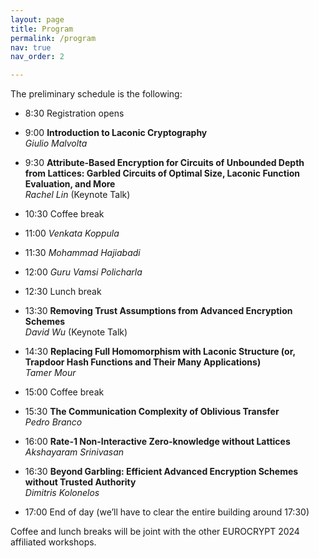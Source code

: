 ```yaml
---
layout: page
title: Program
permalink: /program
nav: true
nav_order: 2

---
```


The preliminary schedule is the following:

- 8:30	Registration opens

- 9:00	**Introduction to Laconic Cryptography** <br>
	*Giulio Malvolta*
- 9:30	**Attribute-Based Encryption for Circuits of Unbounded Depth from Lattices: Garbled Circuits of Optimal Size, Laconic Function Evaluation, and More** <br>
	*Rachel Lin* (Keynote Talk) 

- 10:30 Coffee break

- 11:00	*Venkata Koppula*
- 11:30	*Mohammad Hajiabadi*
- 12:00	*Guru Vamsi Policharla*

- 12:30 Lunch break

- 13:30 **Removing Trust Assumptions from Advanced Encryption Schemes** <br>
	*David Wu* (Keynote Talk)
- 14:30 **Replacing Full Homomorphism with Laconic Structure (or, Trapdoor Hash Functions and Their Many Applications)**<br>
	*Tamer Mour*

- 15:00 Coffee break

- 15:30 **The Communication Complexity of Oblivious Transfer** <br>
	*Pedro Branco*
- 16:00 **Rate-1 Non-Interactive Zero-knowledge without Lattices** <br>
	*Akshayaram Srinivasan*
- 16:30 **Beyond Garbling: Efficient Advanced Encryption Schemes without Trusted Authority**<br>
	*Dimitris Kolonelos*

- 17:00 End of day  (we’ll have to clear the entire building around 17:30)

Coffee and lunch breaks will be joint with the other EUROCRYPT 2024 affiliated workshops.

